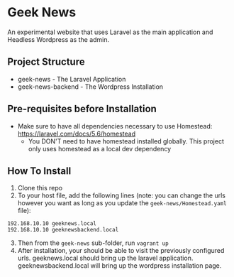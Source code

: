 # Geek News

An experimental website that uses Laravel as the main application and Headless Wordpress as the admin.

## Project Structure
* geek-news - The Laravel Application
* geek-news-backend - The Wordpress Installation

## Pre-requisites before Installation
* Make sure to have all dependencies necessary to use Homestead: https://laravel.com/docs/5.6/homestead
  * You DON'T need to have homestead installed globally. This project only uses homestead as a local dev dependency

## How To Install

1. Clone this repo
2. To your host file, add the following lines (note: you can change the urls however you want as long as you update the `geek-news/Homestead.yaml` file):

```
192.168.10.10 geeknews.local
192.168.10.10 geeknewsbackend.local
```

3. Then from the `geek-news` sub-folder, run `vagrant up`
4. After installation, your should be able to visit the previously configured urls. geeknews.local should bring up the laravel application. geeknewsbackend.local will bring up the wordpress installation page.
